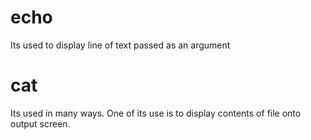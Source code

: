   # echo
 Its used to display line of text passed as an argument
 # cat
Its used in many ways. One of its use is to display contents of file onto output screen.

